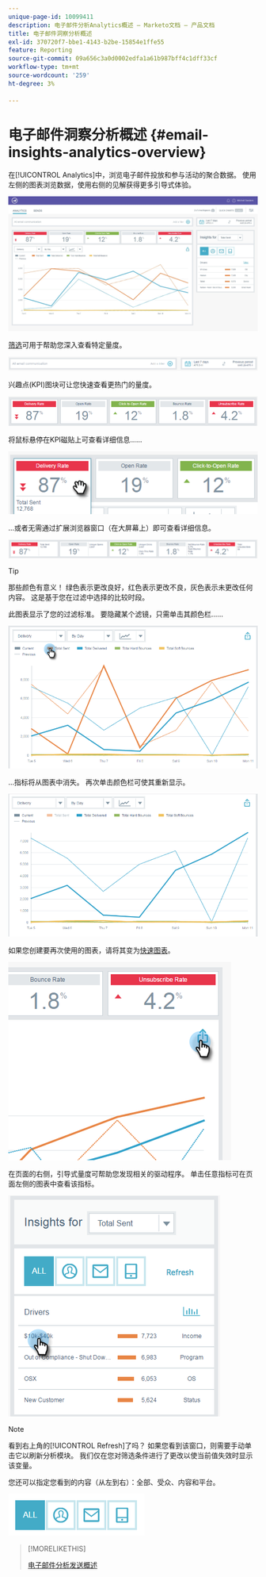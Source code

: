 ```yaml
---
unique-page-id: 10099411
description: 电子邮件分析Analytics概述 — Marketo文档 — 产品文档
title: 电子邮件洞察分析概述
exl-id: 370720f7-bbe1-4143-b2be-15854e1ffe55
feature: Reporting
source-git-commit: 09a656c3a0d0002edfa1a61b987bff4c1dff33cf
workflow-type: tm+mt
source-wordcount: '259'
ht-degree: 3%

---
```


# 电子邮件洞察分析概述 {#email-insights-analytics-overview}

在[!UICONTROL Analytics]中，浏览电子邮件投放和参与活动的聚合数据。 使用左侧的图表浏览数据，使用右侧的见解获得更多引导式体验。

![](assets/emailanalytics-1.jpg)

[筛选](/help/marketo/product-docs/reporting/email-insights/filtering-in-email-insights.md)可用于帮助您深入查看特定量度。

![](assets/filter-field.png)

兴趣点(KPI)图块可让您快速查看更热门的量度。

![](assets/kpi.png)

将鼠标悬停在KPI磁贴上可查看详细信息……

![](assets/kpi-hover.png)

...或者无需通过扩展浏览器窗口（在大屏幕上）即可查看详细信息。

![](assets/kpi-wide.png)

>[!TIP]
>
>那些颜色有意义！ 绿色表示更改良好，红色表示更改不良，灰色表示未更改任何内容。 这是基于您在过滤中选择的比较时段。

此图表显示了您的过滤标准。 要隐藏某个滤镜，只需单击其颜色栏……

![](assets/chart1.png)

...指标将从图表中消失。 再次单击颜色栏可使其重新显示。

![](assets/chart2.png)

如果您创建要再次使用的图表，请将其变为[快速图表](/help/marketo/product-docs/reporting/email-insights/email-insights-quick-charts.md)。

![](assets/quick-chart.png)

在页面的右侧，引导式量度可帮助您发现相关的驱动程序。 单击任意指标可在页面左侧的图表中查看该指标。

![](assets/guided-metrics-ps.png)

>[!NOTE]
>
>看到右上角的[!UICONTROL Refresh]了吗？ 如果您看到该窗口，则需要手动单击它以刷新分析模块。 我们仅在您对筛选条件进行了更改以使当前值失效时显示该变量。

您还可以指定您看到的内容（从左到右）：全部、受众、内容和平台。

![](assets/guided-bar.png)

>[!MORELIKETHIS]
>
>[电子邮件分析发送概述](/help/marketo/product-docs/reporting/email-insights/email-insights-sends-overview.md)
